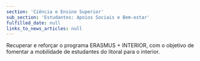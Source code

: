 ```yaml
---
section: 'Ciência e Ensino Superior'
sub_section: 'Estudantes: Apoios Sociais e Bem-estar'
fulfilled_date: null
links_to_news_articles: null
---
```


Recuperar e reforçar o programa ERASMUS + INTERIOR, com o objetivo de fomentar a mobilidade de estudantes do litoral para o interior.